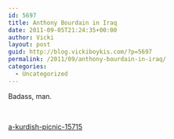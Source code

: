 ```yaml
---
id: 5697
title: Anthony Bourdain in Iraq
date: 2011-09-05T21:24:35+00:00
author: Vicki
layout: post
guid: http://blog.vickiboykis.com/?p=5697
permalink: /2011/09/anthony-bourdain-in-iraq/
categories:
  - Uncategorized
---
```

Badass, man.

&nbsp;

[a-kurdish-picnic-15715](http://www.travelchannel.com/Video/a-kurdish-picnic-15715)